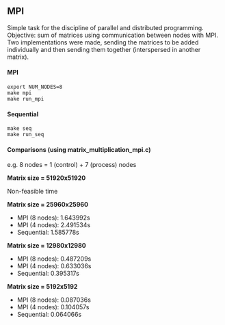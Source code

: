 ## MPI
Simple task for the discipline of parallel and distributed programming. Objective: sum of matrices using communication between nodes with MPI.
Two implementations were made, sending the matrices to be added individually and then sending them together (interspersed in another matrix).

#### MPI
```
export NUM_NODES=8
make mpi
make run_mpi
```

#### Sequential
```
make seq
make run_seq
```

#### Comparisons (using matrix_multiplication_mpi.c)
e.g. 8 nodes = 1 (control) + 7 (process) nodes

__Matrix size = 51920x51920__

Non-feasible time

__Matrix size = 25960x25960__
- MPI (8 nodes): 1.643992s
- MPI (4 nodes): 2.491534s
- Sequential: 1.585778s

__Matrix size = 12980x12980__
- MPI (8 nodes): 0.487209s
- MPI (4 nodes): 0.633036s
- Sequential: 0.395317s

__Matrix size = 5192x5192__
- MPI (8 nodes): 0.087036s
- MPI (4 nodes): 0.104057s
- Sequential: 0.064066s
